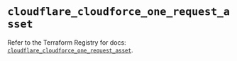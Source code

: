 # `cloudflare_cloudforce_one_request_asset`

Refer to the Terraform Registry for docs: [`cloudflare_cloudforce_one_request_asset`](https://registry.terraform.io/providers/cloudflare/cloudflare/5.10.0/docs/resources/cloudforce_one_request_asset).

